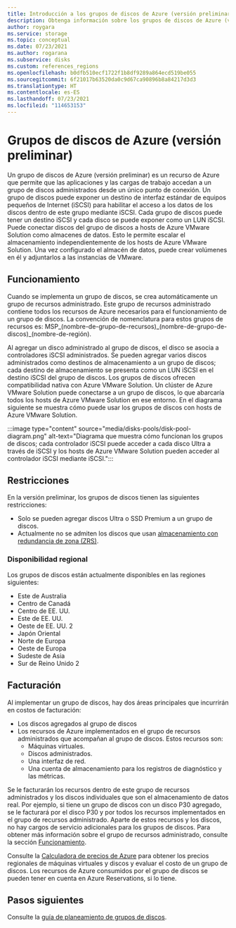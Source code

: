 ```yaml
---
title: Introducción a los grupos de discos de Azure (versión preliminar)
description: Obtenga información sobre los grupos de discos de Azure (versión preliminar).
author: roygara
ms.service: storage
ms.topic: conceptual
ms.date: 07/23/2021
ms.author: rogarana
ms.subservice: disks
ms.custom: references_regions
ms.openlocfilehash: b0dfb510ecf1722f1b8df9289a864ecd519be055
ms.sourcegitcommit: 6f21017b63520da0c9d67ca90896b8a84217d3d3
ms.translationtype: HT
ms.contentlocale: es-ES
ms.lasthandoff: 07/23/2021
ms.locfileid: "114653153"
---
```

# <a name="azure-disk-pools-preview"></a>Grupos de discos de Azure (versión preliminar)

Un grupo de discos de Azure (versión preliminar) es un recurso de Azure que permite que las aplicaciones y las cargas de trabajo accedan a un grupo de discos administrados desde un único punto de conexión. Un grupo de discos puede exponer un destino de interfaz estándar de equipos pequeños de Internet (iSCSI) para habilitar el acceso a los datos de los discos dentro de este grupo mediante iSCSI. Cada grupo de discos puede tener un destino iSCSI y cada disco se puede exponer como un LUN iSCSI. Puede conectar discos del grupo de discos a hosts de Azure VMware Solution como almacenes de datos. Esto le permite escalar el almacenamiento independientemente de los hosts de Azure VMware Solution. Una vez configurado el almacén de datos, puede crear volúmenes en él y adjuntarlos a las instancias de VMware.

## <a name="how-it-works"></a>Funcionamiento

Cuando se implementa un grupo de discos, se crea automáticamente un grupo de recursos administrado. Este grupo de recursos administrado contiene todos los recursos de Azure necesarios para el funcionamiento de un grupo de discos. La convención de nomenclatura para estos grupos de recursos es: MSP_(nombre-de-grupo-de-recursos)_(nombre-de-grupo-de-discos)\_(nombre-de-región).

Al agregar un disco administrado al grupo de discos, el disco se asocia a controladores iSCSI administrados. Se pueden agregar varios discos administrados como destinos de almacenamiento a un grupo de discos; cada destino de almacenamiento se presenta como un LUN iSCSI en el destino iSCSI del grupo de discos. Los grupos de discos ofrecen compatibilidad nativa con Azure VMware Solution. Un clúster de Azure VMware Solution puede conectarse a un grupo de discos, lo que abarcaría todos los hosts de Azure VMware Solution en ese entorno. En el diagrama siguiente se muestra cómo puede usar los grupos de discos con hosts de Azure VMware Solution.

:::image type="content" source="media/disks-pools/disk-pool-diagram.png" alt-text="Diagrama que muestra cómo funcionan los grupos de discos; cada controlador iSCSI puede acceder a cada disco Ultra a través de iSCSI y los hosts de Azure VMware Solution pueden acceder al controlador iSCSI mediante iSCSI.":::

## <a name="restrictions"></a>Restricciones

En la versión preliminar, los grupos de discos tienen las siguientes restricciones:

- Solo se pueden agregar discos Ultra o SSD Premium a un grupo de discos.
- Actualmente no se admiten los discos que usan [almacenamiento con redundancia de zona (ZRS)](disks-redundancy.md#zone-redundant-storage-for-managed-disks-preview). 

### <a name="regional-availability"></a>Disponibilidad regional

Los grupos de discos están actualmente disponibles en las regiones siguientes:

- Este de Australia
- Centro de Canadá
- Centro de EE. UU.
- Este de EE. UU.
- Oeste de EE. UU. 2
- Japón Oriental
- Norte de Europa
- Oeste de Europa
- Sudeste de Asia
- Sur de Reino Unido 2


## <a name="billing"></a>Facturación

Al implementar un grupo de discos, hay dos áreas principales que incurrirán en costos de facturación:

- Los discos agregados al grupo de discos
- Los recursos de Azure implementados en el grupo de recursos administrados que acompañan al grupo de discos. Estos recursos son:
    - Máquinas virtuales.
    - Discos administrados.
    - Una interfaz de red.
    - Una cuenta de almacenamiento para los registros de diagnóstico y las métricas.
        
Se le facturarán los recursos dentro de este grupo de recursos administrados y los discos individuales que son el almacenamiento de datos real. Por ejemplo, si tiene un grupo de discos con un disco P30 agregado, se le facturará por el disco P30 y por todos los recursos implementados en el grupo de recursos administrado. Aparte de estos recursos y los discos, no hay cargos de servicio adicionales para los grupos de discos. Para obtener más información sobre el grupo de recursos administrado, consulte la sección [Funcionamiento](#how-it-works).

Consulte la [Calculadora de precios de Azure](https://azure.microsoft.com/pricing/calculator/) para obtener los precios regionales de máquinas virtuales y discos y evaluar el costo de un grupo de discos. Los recursos de Azure consumidos por el grupo de discos se pueden tener en cuenta en Azure Reservations, si lo tiene.


## <a name="next-steps"></a>Pasos siguientes

Consulte la [guía de planeamiento de grupos de discos](disks-pools-planning.md).
